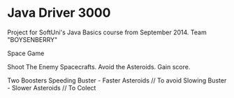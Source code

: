 Java Driver 3000
===========

Project for SoftUni's Java Basics course from September 2014.
Team "BOYSENBERRY"


Space Game

Shoot The Enemy Spacecrafts.
Avoid the Asteroids.
Gain score.

Two Boosters
Speeding Buster - Faster Asteroids // To avoid
Slowing Buster - Slower Asteroids // To Colect


